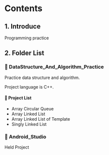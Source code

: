 # Contents

## 1. Introduce

Programming practice


## 2. Folder List

### :open_file_folder: DataStructure_And_Algorithm_Practice

Practice data structure and algorithm.

Project language is C++.

#### :pushpin: Project List
- Array Circular Queue
- Array Linked List
- Array Linked List of Template
- Singly Linked List

### :file_folder: Android_Studio

Held Project